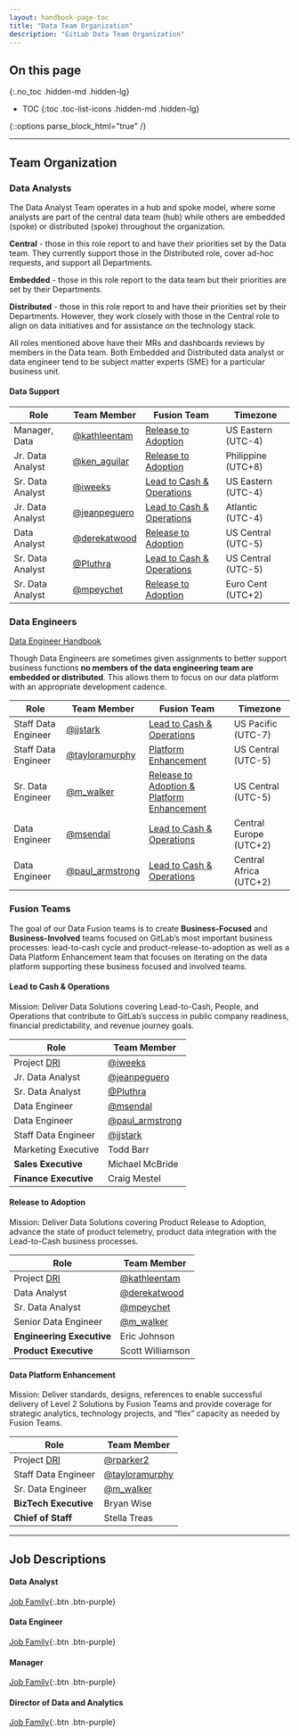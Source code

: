 ```yaml
---
layout: handbook-page-toc
title: "Data Team Organization"
description: "GitLab Data Team Organization"
---
```


## On this page
{:.no_toc .hidden-md .hidden-lg}

- TOC
{:toc .toc-list-icons .hidden-md .hidden-lg}

{::options parse_block_html="true" /}

---

## <i class="far fa-compass fa-fw icon-color font-awesome" aria-hidden="true"></i> Team Organization

### Data Analysts

The Data Analyst Team operates in a hub and spoke model, where some analysts are part of the central data team (hub) while others are embedded (spoke) or distributed (spoke) throughout the organization.

**Central** - those in this role report to and have their priorities set by the Data team. They currently support those in the Distributed role, cover ad-hoc requests, and support all Departments.

**Embedded** - those in this role report to the data team but their priorities are set by their Departments.

**Distributed** - those in this role report to and have their priorities set by their Departments. However, they work closely with those in the Central role to align on data initiatives and for assistance on the technology stack.

All roles mentioned above have their MRs and dashboards reviews by members in the Data team. Both Embedded and Distributed data analyst or data engineer tend to be subject matter experts (SME) for a particular business unit.

#### Data Support

| Role             | Team Member                                    | Fusion Team                                                                                                    | Timezone           |
| ---------------- | ---------------------------------------------- | -------------------------------------------------------------------------------------------------------------- | ------------------ |
| Manager, Data    | [@kathleentam](https://gitlab.com/kathleentam) | [Release to Adoption](/handbook/business-ops/data-team/organization/index.html#release-to-adoption)            | US Eastern (UTC-4) |
| Jr. Data Analyst | [@ken_aguilar](https://gitlab.com/ken_aguilar) | [Release to Adoption](/handbook/business-ops/data-team/organization/index.html#release-to-adoption)            | Philippine (UTC+8) |
| Sr. Data Analyst | [@iweeks](https://gitlab.com/iweeks)           | [Lead to Cash & Operations](/handbook/business-ops/data-team/organization/index.html#lead-to-cash--operations) | US Eastern (UTC-4) |
| Jr. Data Analyst | [@jeanpeguero](https://gitlab.com/jeanpeguero) | [Lead to Cash & Operations](/handbook/business-ops/data-team/organization/index.html#lead-to-cash--operations) | Atlantic   (UTC-4) |
| Data Analyst     | [@derekatwood](https://gitlab.com/derekatwood) | [Release to Adoption](/handbook/business-ops/data-team/organization/index.html#release-to-adoption)            | US Central (UTC-5) |
| Sr. Data Analyst | [@Pluthra](https://gitlab.com/Pluthra)         | [Lead to Cash & Operations](/handbook/business-ops/data-team/organization/index.html#lead-to-cash--operations) | US Central (UTC-5) |
| Sr. Data Analyst | [@mpeychet](https://gitlab.com/mpeychet)       | [Release to Adoption](/handbook/business-ops/data-team/organization/index.html#release-to-adoption)            | Euro Cent  (UTC+2) |

### Data Engineers

[Data Engineer Handbook](/handbook/business-ops/data-team/organization/engineering)

Though Data Engineers are sometimes given assignments to better support business functions **no members of the data engineering team are embedded or distributed**. This allows them to focus on our data platform with an appropriate development cadence.

| Role                | Team Member                                          | Fusion Team                                                                                                                | Timezone               |
| ------------------- | ---------------------------------------------------- | -------------------------------------------------------------------------------------------------------------------------- | ---------------------- |
| Staff Data Engineer | [@jjstark](https://gitlab.com/jjstark)               | [Lead to Cash & Operations](/handbook/business-ops/data-team/organization/index.html#lead-to-cash--operations)             | US Pacific (UTC-7)     |
| Staff Data Engineer | [@tayloramurphy](https://gitlab.com/tayloramurphy)   | [Platform Enhancement](/handbook/business-ops/data-team/organization/index.html#data-platform-enhancement)                 | US Central (UTC-5)     |
| Sr. Data Engineer   | [@m_walker](https://gitlab.com/m_walker)             | [Release to Adoption & Platform Enhancement](/handbook/business-ops/data-team/organization/index.html#release-to-adoption) | US Central (UTC-5)     |
| Data Engineer       | [@msendal](https://gitlab.com/msendal)               | [Lead to Cash & Operations](/handbook/business-ops/data-team/organization/index.html#lead-to-cash--operations)             | Central Europe (UTC+2) |
| Data Engineer       | [@paul_armstrong](https://gitlab.com/paul_armstrong) | [Lead to Cash & Operations](/handbook/business-ops/data-team/organization/index.html#lead-to-cash--operations)             | Central Africa (UTC+2) |

### Fusion Teams

The goal of our Data Fusion teams is to create **Business-Focused** and **Business-Involved** teams focused on GitLab’s most important business processes: lead-to-cash cycle and product-release-to-adoption as well as a Data Platform Enhancement team that focuses on iterating on the data platform supporting these business focused and involved teams.

#### Lead to Cash & Operations

Mission: Deliver Data Solutions covering Lead-to-Cash, People, and Operations that contribute to GitLab’s success in public company readiness, financial predictability, and revenue journey goals.

| Role                                                                                            | Team Member                                          |
| ----------------------------------------------------------------------------------------------- | ---------------------------------------------------- |
| Project [DRI](https://about.gitlab.com/handbook/people-group/directly-responsible-individuals/) | [@iweeks](https://gitlab.com/iweeks)                 |
| Jr. Data Analyst                                                                                | [@jeanpeguero](https://gitlab.com/jeanpeguero)       |
| Sr. Data Analyst                                                                                | [@Pluthra](https://gitlab.com/Pluthra)               |
| Data Engineer                                                                                   | [@msendal](https://gitlab.com/msendal)               |
| Data Engineer                                                                                   | [@paul_armstrong](https://gitlab.com/paul_armstrong) |
| Staff Data Engineer                                                                             | [@jjstark](https://gitlab.com/jjstark)               |
| Marketing Executive                                                                             | Todd Barr                                            |
| **Sales Executive**                                                                             | Michael McBride                                      |
| **Finance Executive**                                                                           | Craig Mestel                                         |

#### Release to Adoption

Mission: Deliver Data Solutions covering Product Release to Adoption, advance the state of product telemetry, product data integration with the Lead-to-Cash business processes.

| Role                                                                                            | Team Member                                    |
| ----------------------------------------------------------------------------------------------- | ---------------------------------------------- |
| Project [DRI](https://about.gitlab.com/handbook/people-group/directly-responsible-individuals/) | [@kathleentam](https://gitlab.com/kathleentam) |
| Data Analyst                                                                                    | [@derekatwood](https://gitlab.com/derekatwood) |
| Sr. Data Analyst                                                                                | [@mpeychet](https://gitlab.com/mpeychet)       |
| Senior Data Engineer                                                                            | [@m_walker](https://gitlab.com/m_walker)       |
| **Engineering Executive**                                                                       | Eric Johnson                                   |
| **Product Executive**                                                                           | Scott Williamson                               |

#### Data Platform Enhancement

Mission: Deliver standards, designs, references to enable successful delivery of Level 2 Solutions by Fusion Teams and provide coverage for strategic analytics, technology projects, and “flex” capacity as needed by Fusion Teams.

| Role                                                                                            | Team Member                                        |
| ----------------------------------------------------------------------------------------------- | -------------------------------------------------- |
| Project [DRI](https://about.gitlab.com/handbook/people-group/directly-responsible-individuals/) | [@rparker2](https://gitlab.com/rparker2)           |
| Staff Data Engineer                                                                             | [@tayloramurphy](https://gitlab.com/tayloramurphy) |
| Sr. Data Engineer                                                                               | [@m_walker](https://gitlab.com/m_walker)           |
| **BizTech Executive**                                                                           | Bryan Wise                                         |
| **Chief of Staff**                                                                              | Stella Treas                                       |

---

## Job Descriptions

#### Data Analyst

[Job Family](/job-families/finance/data-analyst/){:.btn .btn-purple}

#### Data Engineer

[Job Family](/job-families/finance/data-engineer/){:.btn .btn-purple}

#### Manager

[Job Family](/job-families/finance/manager-data){:.btn .btn-purple}

#### Director of Data and Analytics

[Job Family](/job-families/finance/dir-data-and-analytics){:.btn .btn-purple}
